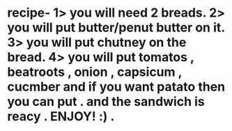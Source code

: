 # recipe- 1> you will need 2 breads. 2> you will put butter/penut butter on it. 3> you will put chutney on the bread. 4> you will put tomatos , beatroots , onion , capsicum , cucmber and if you want patato then you can put . and the sandwich is reacy . ENJOY! :) .